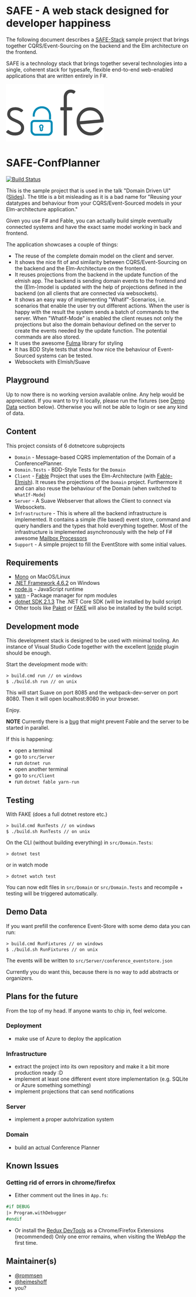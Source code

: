 # SAFE - A web stack designed for developer happiness

The following document describes a [SAFE-Stack](https://safe-stack.github.io/) sample project that brings together CQRS/Event-Sourcing on the backend and the Elm architecture on the frontend.

SAFE is a technology stack that brings together several technologies into a single, coherent stack for typesafe,
flexible end-to-end web-enabled applications that are written entirely in F#.

![SAFE-Stack](public/img/safe_logo.png "SAFE-Stack")

# SAFE-ConfPlanner

[![Build Status](https://travis-ci.org/rommsen/ConfPlanner.svg?branch=master)](https://travis-ci.org/rommsen/ConfPlanner)

This is the sample project that is used in the talk "Domain Driven UI" ([Slides](http://bit.ly/DomainDrivenUi)). The title is a bit misleading as it is a bad name for "Reusing your datatypes and behaviour from your CQRS/Event-Sourced models in your Elm-architecture application."

Given you use F# and Fable, you can actually build simple eventually connected systems and have the exact same model working in back and frontend.

The application showcases a couple of things:

* The reuse of the complete domain model on the client and server.
* It shows the nice fit of and similarity between CQRS/Event-Sourcing on the backend and the Elm-Architecture on the frontend.
* It reuses projections from the backend in the update function of the elmish app. The backend is sending domain events to the frontend and the (Elm-)model is updated with the help of projections defined in the backend (on all clients that are connected via websockets).
* It shows an easy way of implementing "Whatif"-Scenarios, i.e. scenarios that enable the user try out different actions. When the user is happy with the result the system sends a batch of commands to the server. When "Whatif-Mode" is enabled the client reuses not only the projections but also the domain behaviour defined on the server to create the events needed by the update function. The potential commands are also stored.
* It uses the awesome [Fulma](https://mangelmaxime.github.io/Fulma/) library for styling
* It has BDD Style tests that show how nice the behaviour of Event-Sourced systems can be tested.
* Websockets with Elmish/Suave

## Playground
Up to now there is no working version available online. Any help would be appreciated. If you want to try it locally, please run the fixtures (see [Demo Data](#demo-data) section below). Otherwise you will not be able to login or see any kind of data.

## Content
This project consists of 6 dotnetcore subprojects
* `Domain` - Message-based CQRS implementation of the Domain of a ConferencePlanner.
* `Domain.Tests` - BDD-Style Tests for the `Domain`
* `Client` - [Fable](http://fable.io/) Project that uses the Elm-Architecture (with [Fable-Elmish](https://fable-elmish.github.io/elmish/)). It reuses the projections of the `Domain` project. Furthermore it and can also reuse the behaviour of the Domain (when switched to `WhatIf-Mode`)
* `Server` - A Suave Webserver that allows the Client to connect via Websockets.
* `Infrastructure` - This is where all the backend infrastructure is implemented. It contains a simple (file based) event store, command and query handlers and the types that hold everything together. Most of the infrastructure is implemented asynchronously with the help of F# awesome [Mailbox Processors](https://fsharpforfunandprofit.com/posts/concurrency-actor-model/)
* `Support` - A simple project to fill the EventStore with some initial values.

## Requirements

- [Mono](http://www.mono-project.com/) on MacOS/Linux
- [.NET Framework 4.6.2](https://support.microsoft.com/en-us/help/3151800/the--net-framework-4-6-2-offline-installer-for-windows) on Windows
- [node.js](https://nodejs.org/) - JavaScript runtime
- [yarn](https://yarnpkg.com/) - Package manager for npm modules
- [dotnet SDK 2.1.3](https://github.com/dotnet/core/blob/master/release-notes/download-archives/2.0.4-download.md) The .NET Core SDK (will be installed by build script)
- Other tools like [Paket](https://fsprojects.github.io/Paket/) or [FAKE](https://fake.build/) will also be installed by the build script.

## Development mode

This development stack is designed to be used with minimal tooling. An instance of Visual Studio Code together with the excellent [Ionide](http://ionide.io/) plugin should be enough.

Start the development mode with:

    > build.cmd run // on windows
    $ ./build.sh run // on unix

This will start Suave on port 8085 and the webpack-dev-server on port 8080. Then it will open localhost:8080 in your browser.

Enjoy.

**NOTE**
Currently there is a [bug](https://github.com/rommsen/ConfPlanner/issues/30) that might prevent Fable and the server to be started in parallel.

If this is happening:
  * open a terminal
  * go to `src/Server`
  * run `dotnet run`
  * open another terminal
  * go to `src/Client`
  * run `dotnet fable yarn-run`


## Testing

With FAKE (does a full dotnet restore etc.)

    > build.cmd RunTests // on windows
    $ ./build.sh RunTests // on unix

On the CLI (without building everything) in `src/Domain.Tests`:

    > dotnet test

or in watch mode

    > dotnet watch test

You can now edit files in `src/Domain` or `src/Domain.Tests` and recompile + testing will be triggered automatically.

## Demo Data
If you want prefill the conference Event-Store with some demo data you can run:

    > build.cmd RunFixtures // on windows
    $ ./build.sh RunFixtures // on unix

The events will be written to `src/Server/conference_eventstore.json`

Currently you do want this, because there is no way to add abstracts or organizers.

## Plans for the future
From the top of my head. If anyone wants to chip in, feel welcome.

### Deployment
* make use of Azure to deploy the application

### Infrastructure
* extract the project into its own repository and make it a bit more production ready :D
* implement at least one different event store implementation (e.g. SQLite or Azure something something)
* implement projections that can send notifications

### Server
* implement a proper autohrization system

### Domain
* build an actual Conference Planner

## Known Issues

### Getting rid of errors in chrome/firefox

- Either comment out the lines in `App.fs`:

```fsharp
#if DEBUG
|> Program.withDebugger
#endif
```

- Or install the [Redux DevTools](http://extension.remotedev.io/) as a Chrome/Firefox Extensions (recommended)
Only one error remains, when visiting the WebApp the first time.

## Maintainer(s)

- [@rommsen](https://github.com/rommsen)
- [@heimeshoff](https://github.com/heimeshoff)
- you?
